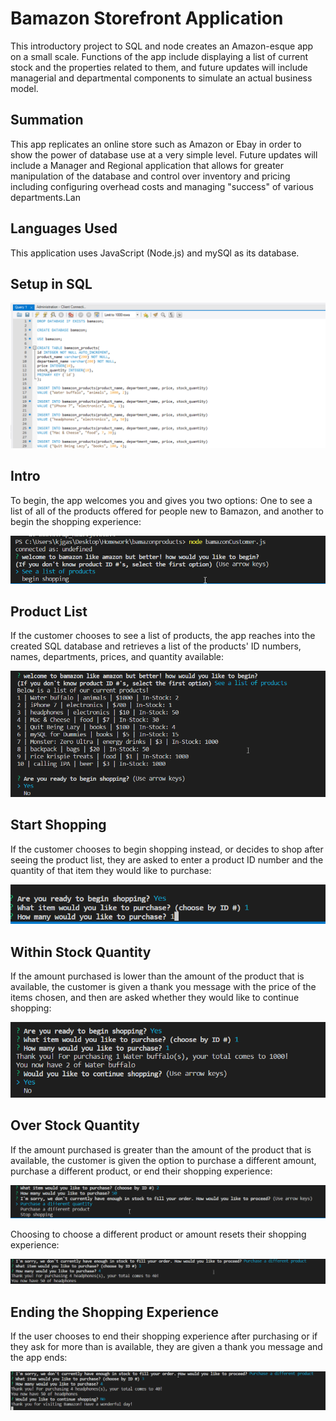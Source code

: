 # Bamazon Storefront Application
This introductory project to SQL and node creates an Amazon-esque app on a small scale. Functions of the app include displaying a list of current stock and the properties related to them, and future updates will include managerial and departmental components to simulate an actual business model. 

<h2>Summation</h2>

This app replicates an online store such as Amazon or Ebay in order to show the power of database use at a very simple level. Future updates will include a Manager and Regional application that allows for greater manipulation of the database and control over inventory and pricing including configuring overhead costs and managing "success" of various departments.Lan

<h2>Languages Used</h2>

This application uses JavaScript (Node.js) and mySQl as its database.

<h2>Setup in SQL</h2>

![mySQL](mySQL.png)

<h2>Intro</h2>

To begin, the app welcomes you and gives you two options: One to see a list of all of the products offered for people new to Bamazon, and another to begin the shopping experience: 

![one](one.png)

<h2>Product List</h2>

If the customer chooses to see a list of products, the app reaches into the created SQL database and retrieves a list of the products' ID numbers, names, departments, prices, and quantity available:

![two](two.png)

<h2>Start Shopping</h2>

If the customer chooses to begin shopping instead, or decides to shop after seeing the product list, they are asked to enter a product ID number and the quantity of that item they would like to purchase:

![three](three.png)

<h2>Within Stock Quantity</h2>

If the amount purchased is lower than the amount of the product that is available, the customer is given a thank you message with the price of the items chosen, and then are asked whether they would like to continue shopping: 

![four](four.png)

<h2>Over Stock Quantity</h2>

If the amount purchased is greater than the amount of the product that is available, the customer is given the option to purchase a different amount, purchase a different product, or end their shopping experience: 

![five](five.png)

Choosing to choose a different product or amount resets their shopping experience: 

![six](six.png)

<h2>Ending the Shopping Experience</h2>

If the user chooses to end their shopping experience after purchasing or if they ask for more than is available, they are given a thank you message and the app ends: 

![seven](seven.png)
